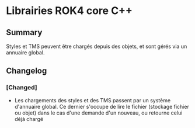 # Librairies ROK4 core C++

## Summary

Styles et TMS peuvent être chargés depuis des objets, et sont gérés via un annuaire global.

## Changelog


### [Changed]

* Les chargements des styles et des TMS passent par un système d'annuaire global. Ce dernier s'occupe de lire le fichier (stockage fichier ou objet) dans le cas d'une demande d'un nouveau, ou retourne celui déjà chargé


<!-- 
### [Added]

### [Changed]

### [Deprecated]

### [Removed]

### [Fixed]

### [Security] 
-->

